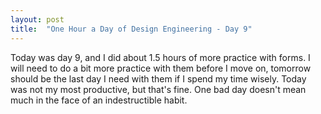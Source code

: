 ```yaml
---
layout: post
title:  "One Hour a Day of Design Engineering - Day 9"
---
```


Today was day 9, and I did about 1.5 hours of more practice with forms. I will need to do a bit more practice with them before I move on, tomorrow should be the last day I need with them if I spend my time wisely. Today was not my most productive, but that's fine. One bad day doesn't mean much in the face of an indestructible habit. 
